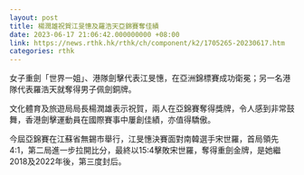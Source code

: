 ```yaml
---
layout: post
title: 楊潤雄祝賀江旻憓及羅浩天亞錦賽奪佳績
date: 2023-06-17 21:06:42.000000000 +08:00
link: https://news.rthk.hk/rthk/ch/component/k2/1705265-20230617.htm
categories: rthk
---
```


女子重劍「世界一姐」、港隊劍擊代表江旻憓，在亞洲錦標賽成功衛冕；另一名港隊代表羅浩天就奪得男子佩劍銅牌。

文化體育及旅遊局局長楊潤雄表示祝賀，兩人在亞錦賽奪得獎牌，令人感到非常鼓舞，香港劍擊運動員在國際賽事中屢創佳績，亦值得驕傲。

今屆亞錦賽在江蘇省無錫市舉行，江旻憓決賽面對南韓選手宋世羅，首局領先4:1，第二局進一步拉開比分，最終以15:4擊敗宋世羅，奪得重劍金牌，是她繼2018及2022年後，第三度封后。

